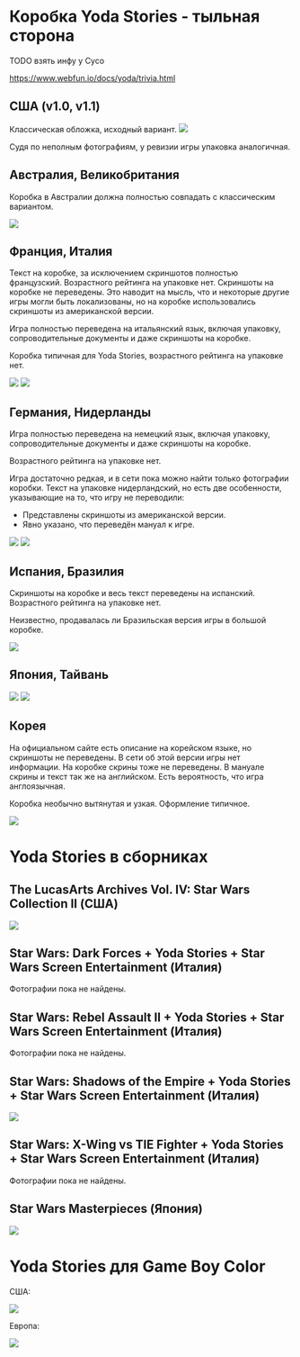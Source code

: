 Коробка Yoda Stories - тыльная сторона
======================================

TODO взять инфу у Cyco

https://www.webfun.io/docs/yoda/trivia.html

США (v1.0, v1.1)
----------------

Классическая обложка, исходный вариант.
[![](images/cover/640/yoda-stories-usa-10-box-back.jpg)](images/cover/yoda-stories-usa-10-box-back.jpg)

Судя по неполным фотографиям, у ревизии игры упаковка аналогичная.

Австралия, Великобритания
-------------------------

Коробка в Австралии должна полностью совпадать с классическим вариантом.

[![](images/cover/640/yoda-stories-uk-box-back.jpg)](images/cover/yoda-stories-uk-box-back.jpg)

Франция, Италия
---------------

Текст на коробке, за исключением скриншотов полностью французский. Возрастного рейтинга на упаковке нет.
Скриншоты на коробке не переведены.
Это наводит на мысль, что и некоторые другие игры могли быть локализованы, 
но на коробке использовались скриншоты из американской версии.

Игра полностью переведена на итальянский язык, включая упаковку, 
сопроводительные документы и даже скриншоты на коробке.

Коробка типичная для Yoda Stories, возрастного рейтинга на упаковке нет.

[![](images/cover/640/yoda-stories-france-box-back.jpg)](images/cover/yoda-stories-france-box-back.jpg)
[![](images/cover/640/yoda-stories-italy-box-back.jpg)](images/cover/yoda-stories-italy-box-back.jpg)

Германия, Нидерланды
--------------------

Игра полностью переведена на немецкий язык, включая упаковку, 
сопроводительные документы и даже скриншоты на коробке.

Возрастного рейтинга на упаковке нет.

Игра достаточно редкая, и в сети пока можно найти только фотографии коробки.
Текст на упаковке нидерландский, но есть две особенности, указывающие на то, что игру не переводили:

* Представлены скриншоты из американской версии.
* Явно указано, что переведён мануал к игре.

[![](images/cover/640/yoda-stories-germany-box-back.jpg)](images/cover/yoda-stories-germany-box-back.jpg)
[![](images/cover/640/yoda-stories-netherlands-box-back.jpg)](images/cover/yoda-stories-netherlands-box-back.jpg)

Испания, Бразилия
-----------------

Скриншоты на коробке и весь текст переведены на испанский. Возрастного рейтинга на упаковке нет.

Неизвестно, продавалась ли Бразильская версия игры в большой коробке.

[![](images/cover/640/yoda-stories-spain-box-back.jpg)](images/cover/yoda-stories-spain-box-back.jpg)

Япония, Тайвань
---------------

[![](images/cover/640/yoda-stories-japan-box-back.jpg)](images/cover/yoda-stories-japan-box-back.jpg)
[![](images/cover/640/yoda-stories-taiwan-box-back.jpg)](images/cover/yoda-stories-taiwan-box-back.jpg)

Корея
-----

На официальном сайте есть описание на корейском языке, но скриншоты не переведены.
В сети об этой версии игры нет информации.
На коробке скрины тоже не переведены. В мануале скрины и текст так же на английском. 
Есть вероятность, что игра англоязычная.

Коробка необычно вытянутая и узкая. Оформление типичное.

[![](images/cover/640/yoda-stories-korea-box-back.jpg)](images/cover/yoda-stories-korea-box-back.jpg)


Yoda Stories в сборниках
========================

The LucasArts Archives Vol. IV: Star Wars Collection II (США)
-------------------------------------------------------------

[![](images/cover/640/lucas-arts-archives-iv-box-back.jpg)](images/cover/lucas-arts-archives-iv-box-back.jpg)

Star Wars: Dark Forces + Yoda Stories + Star Wars Screen Entertainment (Италия)
-------------------------------------------------------------------------------

Фотографии пока не найдены.

Star Wars: Rebel Assault II + Yoda Stories + Star Wars Screen Entertainment (Италия)
------------------------------------------------------------------------------------

Фотографии пока не найдены.

Star Wars: Shadows of the Empire + Yoda Stories + Star Wars Screen Entertainment (Италия)
-----------------------------------------------------------------------------------------

[![](images/cover/640/yoda-stories-soe-italy-box-back.jpg)](images/cover/yoda-stories-soe-italy-box-back.jpg)

Star Wars: X-Wing vs TIE Fighter + Yoda Stories + Star Wars Screen Entertainment (Италия)
-----------------------------------------------------------------------------------------

Фотографии пока не найдены.

Star Wars Masterpieces (Япония)
-------------------------------

[![](images/cover/640/yoda-stories-masterpieces-japan-box-back.jpg)](images/cover/yoda-stories-masterpieces-japan-box-back.jpg)



Yoda Stories для Game Boy Color
===============================

США:

[![](images/cover/thumb/yoda-stories-game-boy-usa-box-back.jpg)](images/cover/yoda-stories-game-boy-usa-box-back.jpg)

Европа:

[![](images/cover/thumb/yoda-stories-game-boy-europe-box-back.jpg)](images/cover/yoda-stories-game-boy-europe-box-back.jpg)
